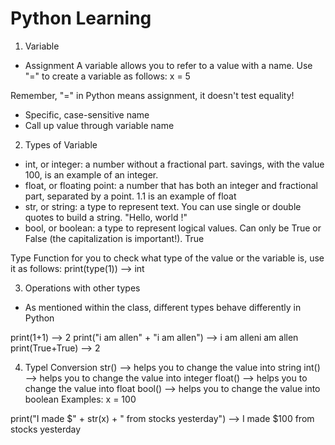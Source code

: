 # Python Learning

1. Variable
- Assignment
A variable allows you to refer to a value with a name. Use "=" to create a variable as follows:
x = 5

Remember, "=" in Python means assignment, it doesn't test equality!
- Specific, case-sensitive name
- Call up value through variable name

2. Types of Variable
- int, or integer: a number without a fractional part. savings, with the value 100, is an example of an integer.
- float, or floating point: a number that has both an integer and fractional part, separated by a point.
1.1 is an example of float
- str, or string: a type to represent text. You can use single or double quotes to build a string.
"Hello, world !"
- bool, or boolean: a type to represent logical values. Can only be True or False (the capitalization is important!).
True

Type Function for you to check what type of the value or the variable is, use it as follows:
print(type(1)) --> int

3. Operations with other types
- As mentioned within the class, different types behave differently in Python

print(1+1) --> 2
print("i am allen" + "i am allen") --> i am alleni am allen
print(True+True) --> 2

4. Typel Conversion
str() --> helps you to change the value into string 
int() --> helps you to change the value into integer
float() --> helps you to change the value into float
bool() --> helps you to change the value into boolean
Examples:
x = 100

print("I made $" + str(x) + " from stocks yesterday") --> I made $100 from stocks yesterday

